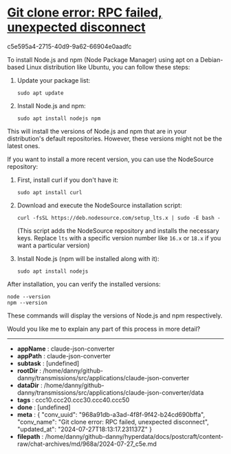 # [Git clone error: RPC failed, unexpected disconnect](https://claude.ai/chat/968a91db-a3ad-4f8f-9f42-b24cd690bffa)

c5e595a4-2715-40d9-9a62-66904e0aadfc

 To install Node.js and npm (Node Package Manager) using apt on a Debian-based Linux distribution like Ubuntu, you can follow these steps:

1. Update your package list:
   ```
   sudo apt update
   ```

2. Install Node.js and npm:
   ```
   sudo apt install nodejs npm
   ```

This will install the versions of Node.js and npm that are in your distribution's default repositories. However, these versions might not be the latest ones.

If you want to install a more recent version, you can use the NodeSource repository:

1. First, install curl if you don't have it:
   ```
   sudo apt install curl
   ```

2. Download and execute the NodeSource installation script:
   ```
   curl -fsSL https://deb.nodesource.com/setup_lts.x | sudo -E bash -
   ```
   (This script adds the NodeSource repository and installs the necessary keys. Replace `lts` with a specific version number like `16.x` or `18.x` if you want a particular version)

3. Install Node.js (npm will be installed along with it):
   ```
   sudo apt install nodejs
   ```

After installation, you can verify the installed versions:

```
node --version
npm --version
```

These commands will display the versions of Node.js and npm respectively.

Would you like me to explain any part of this process in more detail?

---

* **appName** : claude-json-converter
* **appPath** : claude-json-converter
* **subtask** : [undefined]
* **rootDir** : /home/danny/github-danny/transmissions/src/applications/claude-json-converter
* **dataDir** : /home/danny/github-danny/transmissions/src/applications/claude-json-converter/data
* **tags** : ccc10.ccc20.ccc30.ccc40.ccc50
* **done** : [undefined]
* **meta** : {
  "conv_uuid": "968a91db-a3ad-4f8f-9f42-b24cd690bffa",
  "conv_name": "Git clone error: RPC failed, unexpected disconnect",
  "updated_at": "2024-07-27T18:13:17.231137Z"
}
* **filepath** : /home/danny/github-danny/hyperdata/docs/postcraft/content-raw/chat-archives/md/968a/2024-07-27_c5e.md
